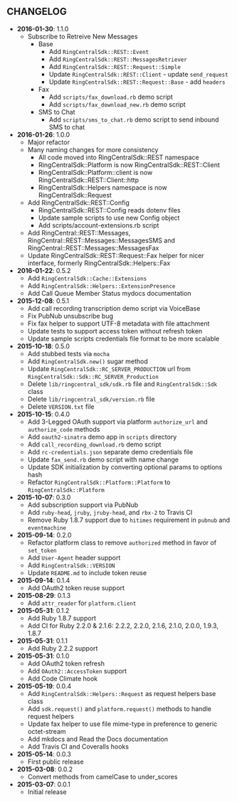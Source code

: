 CHANGELOG
---------
- **2016-01-30**: 1.1.0
  - Subscribe to Retreive New Messages
    - Base
      - Add `RingCentralSdk::REST::Event`
      - Add `RingCentralSdk::REST::MessagesRetriever`
      - Add `RingCentralSdk::REST::Request::Simple`
      - Update `RingCentralSdk::REST::Client` - update `send_request`
      - Update `RingCentralSdk::REST::Request::Base` - add `headers`
    - Fax
      - Add `scripts/fax_download.rb` demo script
      - Add `scripts/fax_download_new.rb` demo script
    - SMS to Chat
      - Add `scripts/sms_to_chat.rb` demo script to send inbound SMS to chat
- **2016-01-26**: 1.0.0
  - Major refactor
  - Many naming changes for more consistency
    - All code moved into RingCentralSdk::REST namespace
    - RingCentralSdk::Platform is now RingCentralSdk::REST::Client
    - RingCentralSdk::Platform::client is now RingCentralSdk::REST::Client::http
    - RingCentralSdk::Helpers namespace is now RingCentralSdk::Request
  - Add RingCentralSdk::REST::Config
    - RingCentralSdk::REST::Config reads dotenv files
    - Update sample scripts to use new Config object
    - Add scripts/account-extensions.rb script
  - Add RingCentral::REST::Messages, RingCentral::REST::Messages::MessagesSMS and RingCentral::REST::Messages::MessagesFax
  - Update RingCentralSdk::REST::Request::Fax helper for nicer interface, formerly RingCentralSdk::Helpers::Fax
- **2016-01-22**: 0.5.2
  - Add `RingCentralSdk::Cache::Extensions`
  - Add `RingCentralSdk::Helpers::ExtensionPresence`
  - Add Call Queue Member Status mydocs documentation
- **2015-12-08**: 0.5.1
  - Add call recording transcription demo script via VoiceBase
  - Fix PubNub unsubscribe bug
  - Fix fax helper to support UTF-8 metadata with file attachment
  - Update tests to support access token without refresh token
  - Update sample scripts credentials file format to be more scalable
- **2015-10-18**: 0.5.0
  - Add stubbed tests via `mocha`
  - Add `RingCentralSdk.new()` sugar method
  - Update `RingCentralSdk::RC_SERVER_PRODUCTION` url from `RingCentralSdk::Sdk::RC_SERVER_Production`
  - Delete `lib/ringcentral_sdk/sdk.rb` file and `RingCentralSdk::Sdk` class
  - Delete `lib/ringcentral_sdk/version.rb` file
  - Delete `VERSION.txt` file
- **2015-10-15**: 0.4.0
  - Add 3-Legged OAuth support via platform `authorize_url` and `authorize_code` methods
  - Add `oauth2-sinatra` demo app in `scripts` directory
  - Add `call_recording_download.rb` demo script
  - Add `rc-credentials.json` separate demo credentials file
  - Update `fax_send.rb` demo script with name change
  - Update SDK initialization by converting optional params to options hash
  - Refactor `RingCentralSdk::Platform::Platform` to `RingCentralSdk::Platform`
- **2015-10-07**: 0.3.0
  - Add subscription support via PubNub
  - Add `ruby-head`, `jruby`, `jruby-head`, and `rbx-2` to Travis CI
  - Remove Ruby 1.8.7 support due to `hitimes` requirement in `pubnub` and `eventmachine`
- **2015-09-14**: 0.2.0
  - Refactor platform class to remove `authorized` method in favor of `set_token`
  - Add `User-Agent` header support
  - Add `RingCentralSdk::VERSION`
  - Update `README.md` to include token reuse
- **2015-09-14**: 0.1.4
  - Add OAuth2 token reuse support
- **2015-08-29**: 0.1.3
  - Add `attr_reader` for `platform.client`
- **2015-05-31**: 0.1.2
  - Add Ruby 1.8.7 support
  - Add CI for Ruby 2.2.0 & 2.1.6: 2.2.2, 2.2.0, 2.1.6, 2.1.0, 2.0.0, 1.9.3, 1.8.7
- **2015-05-31**: 0.1.1
  - Add Ruby 2.2.2 support
- **2015-05-31**: 0.1.0
  - Add OAuth2 token refresh
  - Add `OAuth2::AccessToken` support
  - Add Code Climate hook
- **2015-05-19**: 0.0.4
  - Add `RingCentralSdk::Helpers::Request` as request helpers base class
  - Add `sdk.request()` and `platform.request()` methods to handle request helpers
  - Update fax helper to use file mime-type in preference to generic octet-stream
  - Add mkdocs and Read the Docs documentation
  - Add Travis CI and Coveralls hooks
- **2015-05-14**: 0.0.3
  - First public release
- **2015-03-08**: 0.0.2
  - Convert methods from camelCase to under_scores
- **2015-03-07**: 0.0.1
  - Initial release
